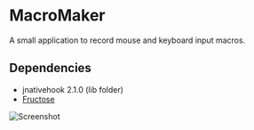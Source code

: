 # MacroMaker
A small application to record mouse and keyboard input macros.

## Dependencies
* jnativehook 2.1.0 (lib folder)
* [Fructose](https://github.com/fwcd/Fructose)

![Screenshot](https://github.com/fwcd/MacroMaker/blob/master/screenshot.png?raw=true)